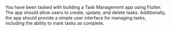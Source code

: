 You have been tasked with building a Task Management app using Flutter. The app should
allow users to create, update, and delete tasks. Additionally, the app should provide a simple
user interface for managing tasks, including the ability to mark tasks as complete.


